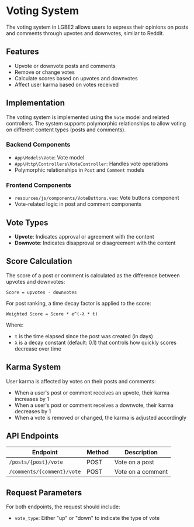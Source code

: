 # Voting System

The voting system in LGBE2 allows users to express their opinions on posts and comments through upvotes and downvotes, similar to Reddit.

## Features

- Upvote or downvote posts and comments
- Remove or change votes
- Calculate scores based on upvotes and downvotes
- Affect user karma based on votes received

## Implementation

The voting system is implemented using the `Vote` model and related controllers. The system supports polymorphic relationships to allow voting on different content types (posts and comments).

### Backend Components

- `App\Models\Vote`: Vote model
- `App\Http\Controllers\VoteController`: Handles vote operations
- Polymorphic relationships in `Post` and `Comment` models

### Frontend Components

- `resources/js/components/VoteButtons.vue`: Vote buttons component
- Vote-related logic in post and comment components

## Vote Types

- **Upvote**: Indicates approval or agreement with the content
- **Downvote**: Indicates disapproval or disagreement with the content

## Score Calculation

The score of a post or comment is calculated as the difference between upvotes and downvotes:

```
Score = upvotes - downvotes
```

For post ranking, a time decay factor is applied to the score:

```
Weighted Score = Score * e^(-λ * t)
```

Where:
- `t` is the time elapsed since the post was created (in days)
- `λ` is a decay constant (default: 0.1) that controls how quickly scores decrease over time

## Karma System

User karma is affected by votes on their posts and comments:

- When a user's post or comment receives an upvote, their karma increases by 1
- When a user's post or comment receives a downvote, their karma decreases by 1
- When a vote is removed or changed, the karma is adjusted accordingly

## API Endpoints

| Endpoint | Method | Description |
|----------|--------|-------------|
| `/posts/{post}/vote` | POST | Vote on a post |
| `/comments/{comment}/vote` | POST | Vote on a comment |

## Request Parameters

For both endpoints, the request should include:

- `vote_type`: Either "up" or "down" to indicate the type of vote
